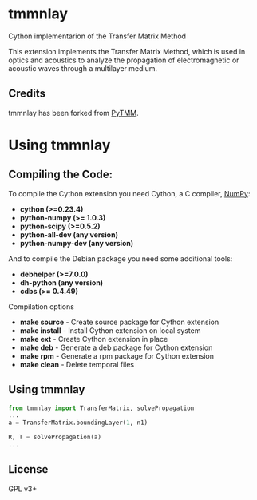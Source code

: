 # tmmnlay
Cython implementarion of the Transfer Matrix Method

This extension implements the Transfer Matrix Method, which is
used in optics and acoustics to analyze the propagation of
electromagnetic or acoustic waves through a multilayer medium.

## Credits
tmmnlay has been forked from [PyTMM](https://kitchenknif.github.io/PyTMM).

# Using tmmnlay

## Compiling the Code:
To compile the Cython extension you need Cython, a C compiler, [NumPy](http://www.numpy.org/):

 - **cython (>=0.23.4)**
 - **python-numpy (>= 1.0.3)**
 - **python-scipy (>=0.5.2)**
 - **python-all-dev (any version)**
 - **python-numpy-dev (any version)**

And to compile the Debian package you need some additional tools:

 - **debhelper (>=7.0.0)**
 - **dh-python (any version)**
 - **cdbs (>= 0.4.49)**

Compilation options

 - **make source** - Create source package for Cython extension
 - **make install** - Install Cython extension on local system
 - **make ext** - Create Cython extension in place
 - **make deb** - Generate a deb package for Cython extension
 - **make rpm** - Generate a rpm package for Cython extension
 - **make clean** - Delete temporal files

## Using tmmnlay
  
  ```python
from tmmnlay import TransferMatrix, solvePropagation
...
a = TransferMatrix.boundingLayer(1, n1)

R, T = solvePropagation(a)
...
  ```

## License

GPL v3+
